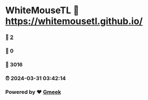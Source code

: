 # WhiteMouseTL :link: https://whitemousetl.github.io/ 
### :page_facing_up: [2](https://whitemousetl.github.io//tag.html) 
### :speech_balloon: 0 
### :hibiscus: 3016 
### :alarm_clock: 2024-03-31 03:42:14 
### Powered by :heart: [Gmeek](https://github.com/Meekdai/Gmeek)
